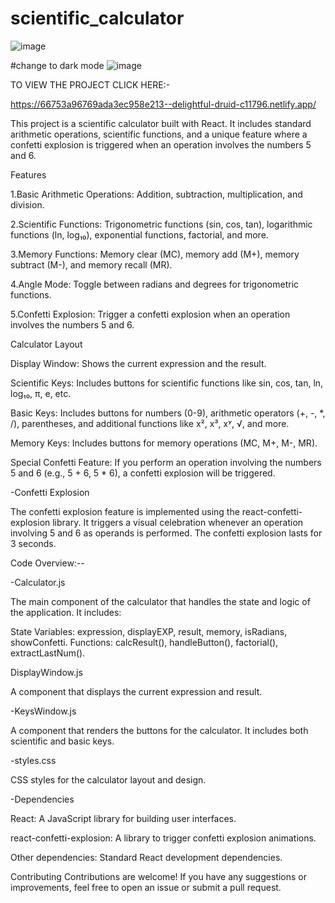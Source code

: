 # scientific_calculator
![image](https://github.com/rastogi20/scientific_calculator/assets/149312261/2ab70772-3628-4e65-a959-389ed701ff52)

#change to dark mode 
![image](https://github.com/rastogi20/scientific_calculator/assets/149312261/51698dea-e781-4a76-b4b0-9a093b91e771)

TO VIEW THE PROJECT CLICK HERE:-

https://66753a96769ada3ec958e213--delightful-druid-c11796.netlify.app/

This project is a scientific calculator built with React. It includes standard arithmetic operations, scientific functions, and a unique feature where a confetti explosion is triggered when an operation involves the numbers 5 and 6.

Features

1.Basic Arithmetic Operations: Addition, subtraction, multiplication, and division.

2.Scientific Functions: Trigonometric functions (sin, cos, tan), logarithmic functions (ln, log₁₀), exponential functions, factorial, and more.

3.Memory Functions: Memory clear (MC), memory add (M+), memory subtract (M-), and memory recall (MR).

4.Angle Mode: Toggle between radians and degrees for trigonometric functions.

5.Confetti Explosion: Trigger a confetti explosion when an operation involves the numbers 5 and 6.


Calculator Layout

Display Window: Shows the current expression and the result.

Scientific Keys: Includes buttons for scientific functions like sin, cos, tan, ln, log₁₀, π, e, etc.

Basic Keys: Includes buttons for numbers (0-9), arithmetic operators (+, -, *, /), parentheses, and additional functions like x², x³, xʸ, √, and more.

Memory Keys: Includes buttons for memory operations (MC, M+, M-, MR).

Special Confetti Feature: If you perform an operation involving the numbers 5 and 6 (e.g., 5 + 6, 5 * 6), a confetti explosion will be triggered.


-Confetti Explosion

The confetti explosion feature is implemented using the react-confetti-explosion library. It triggers a visual celebration whenever an operation involving 5 and 6 as operands is performed. The confetti explosion lasts for 3 seconds.


 Code Overview:--
 
 -Calculator.js
 
The main component of the calculator that handles the state and logic of the application. It includes:

State Variables: expression, displayEXP, result, memory, isRadians, showConfetti.
Functions: calcResult(), handleButton(), factorial(), extractLastNum().

DisplayWindow.js

A component that displays the current expression and result.

-KeysWindow.js

A component that renders the buttons for the calculator. It includes both scientific and basic keys.

-styles.css

CSS styles for the calculator layout and design.

-Dependencies

React: A JavaScript library for building user interfaces.

react-confetti-explosion: A library to trigger confetti explosion animations.

Other dependencies: Standard React development dependencies.

Contributing
Contributions are welcome! If you have any suggestions or improvements, feel free to open an issue or submit a pull request.



